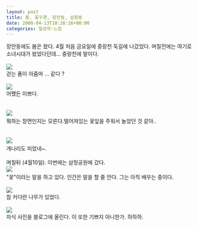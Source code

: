 ```yaml
---
layout: post
title: 봄, 꽃구경, 장안동, 삼청동
date: 2008-04-13T18:28:16+00:00
categories: 일상의-느낌
---
```

장안동에도 봄은 왔다. 4월 처음 금요일에 중랑천 둑길에 나갔었다. 며칠전에는 여기로 소녀시대가 왔었다던데... 중랑천에 말이다. <BR><BR><IMG src="http://farm4.static.flickr.com/3124/2411122752_122999847a.jpg"><BR>걷는 폼이 아줌마 ... 같다 ?<BR><BR><IMG src="http://farm4.static.flickr.com/3243/2410294901_8201b1f4f2.jpg"><BR>어쨌든 이쁘다.<BR><BR>&nbsp;<BR><IMG src="http://farm4.static.flickr.com/3075/2411122828_bb8ca7a0ba.jpg">&nbsp; <BR>뭐하는 장면인지는 모른다.떨어져있는 꽃잎을 주워서 놀았던 것 같아..<BR><BR><BR><IMG src="http://farm4.static.flickr.com/3054/2411122562_762c97fef5.jpg">&nbsp;<BR>개나리도 피었네~.<BR><BR>며칠뒤 (4월10일). 이번에는 삼청공원에 갔다.<BR><IMG src="http://farm3.static.flickr.com/2387/2411122350_cc6543ff6b.jpg">&nbsp;<BR>"꽃"이라는 말을 하고 있다. 인간은 말을 할 줄 안다. 그는 아직 배우는 중이다.<BR><BR><IMG src="http://farm3.static.flickr.com/2155/2410294041_d546d99ff4.jpg"><BR>참 커다란 나무가 있었다. <BR><BR><IMG src="http://farm3.static.flickr.com/2067/2410293671_4185cc0dc2.jpg"><BR>자식 사진을 블로그에 올린다. 이 또한 기쁘지 아니한가. 하하하.<BR>
